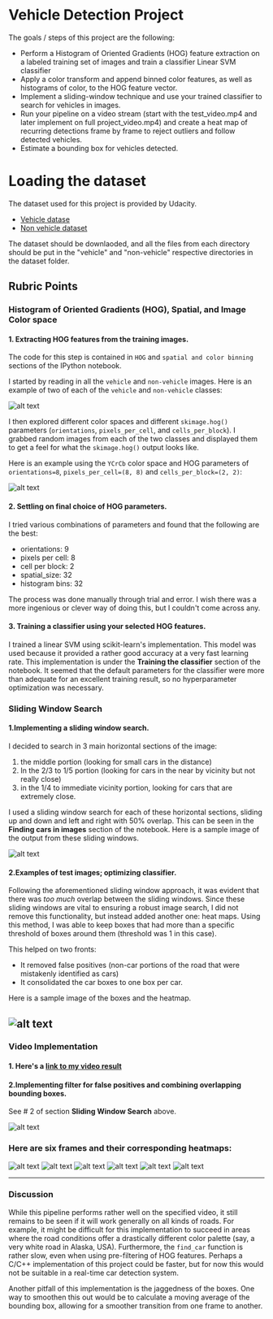 
# Vehicle Detection Project

The goals / steps of this project are the following:

* Perform a Histogram of Oriented Gradients (HOG) feature extraction on a labeled training set of images and train a classifier Linear SVM classifier
* Apply a color transform and append binned color features, as well as histograms of color, to the HOG feature vector. 
* Implement a sliding-window technique and use your trained classifier to search for vehicles in images.
* Run your pipeline on a video stream (start with the test_video.mp4 and later implement on full project_video.mp4) and create a heat map of recurring detections frame by frame to reject outliers and follow detected vehicles.
* Estimate a bounding box for vehicles detected.

# Loading the dataset
The dataset used for this project is provided by Udacity.
* [Vehicle datase](https://s3.amazonaws.com/udacity-sdc/Vehicle_Tracking/vehicles.zip)
* [Non vehicle dataset](https://s3.amazonaws.com/udacity-sdc/Vehicle_Tracking/non-vehicles.zip)

The dataset should be downlaoded, and all the files from each directory should be put in the "vehicle" and "non-vehicle" respective directories in the dataset folder.

## Rubric Points

### Histogram of Oriented Gradients (HOG), Spatial, and Image Color space

#### 1. Extracting HOG features from the training images.

The code for this step is contained in `HOG` and `spatial and color binning` sections of the IPython notebook.

I started by reading in all the `vehicle` and `non-vehicle` images.  Here is an example of two of each of the `vehicle` and `non-vehicle` classes:

![alt text](output_images/sample_begnning_images.jpg)

I then explored different color spaces and different `skimage.hog()` parameters (`orientations`, `pixels_per_cell`, and `cells_per_block`).  I grabbed random images from each of the two classes and displayed them to get a feel for what the `skimage.hog()` output looks like.

Here is an example using the `YCrCb` color space and HOG parameters of `orientations=8`, `pixels_per_cell=(8, 8)` and `cells_per_block=(2, 2)`:


![alt text](output_images/hog.jpg)

#### 2. Settling on final choice of HOG parameters.

I tried various combinations of parameters and found that the following are the best:
* orientations: 9
* pixels per cell: 8
* cell per block: 2
* spatial_size: 32
* histogram bins: 32

The process was done manually through trial and error. I wish there was a more ingenious or clever way of doing this, but I couldn't come across any. 

#### 3. Training a classifier using your selected HOG features.

I trained a linear SVM using scikit-learn's implementation. This model was used because it provided a rather good accuracy at a very fast learning rate. This implementation is under the **Training the classifier** section of the notebook. It seemed that the default parameters for the classifier were more than adequate for an excellent training result, so no hyperparameter optimization was necessary.

### Sliding Window Search

#### 1.Implementing a sliding window search.

I decided to search in 3 main horizontal sections of the image: 
1. the middle portion (looking for small cars in the distance)
2. In the 2/3 to 1/5 portion (looking for cars in the near by vicinity but not really close)
3. in the 1/4 to immediate vicinity portion, looking for cars that are extremely close.

I used a sliding window search for each of these horizontal sections, sliding up and down and left and right with 50% overlap. This can be seen in the **Finding cars in images** section of the notebook. Here is a sample image of the output from these sliding windows.

![alt text](output_images/sliding_window.jpg)

#### 2.Examples of test images; optimizing classifier.

Following the aforementioned sliding window approach, it was evident that there was _too much_ overlap between the sliding windows. Since these sliding windows are vital to ensuring a robust image search, I did not remove this functionality, but instead added another one: heat maps. Using this method, I was able to keep boxes that had more than a specific threshold of boxes around them (threshold was 1 in this case).

This helped on two fronts:
* It removed false positives (non-car portions of the road that were mistakenly identified as cars)
* It consolidated the car boxes to one box per car.

Here is a sample image of the boxes and the heatmap.

![alt text](output_images/heatmap.jpg)
---

### Video Implementation

#### 1. Here's a [link to my video result](./project_video_o.mp4)


#### 2.Implementing filter for false positives and combining overlapping bounding boxes.
See # 2 of section **Sliding Window Search** above.

![alt text](output_images/heatmap1.jpg)

### Here are six frames and their corresponding heatmaps:

![alt text](output_images/heatmap1.jpg)
![alt text](output_images/heatmap2.jpg)
![alt text](output_images/heatmap3.jpg)
![alt text](output_images/heatmap4.jpg)
![alt text](output_images/heatmap5.jpg)
![alt text](output_images/heatmap6.jpg)


---

### Discussion

While this pipeline performs rather well on the specified video, it still remains to be seen if it will work generally on all kinds of roads. For example, it might be difficult for this implementation to succeed in areas where the road conditions offer a drastically different color palette (say, a very white road in Alaska, USA). Furthermore, the `find_car` function is rather slow, even when using pre-filtering of HOG features. Perhaps a C/C++ implementation of this project could be faster, but for now this would not be suitable in a real-time car detection system.

Another pitfall of this implementation is the jaggedness of the boxes. One way to smoothen this out would be to calculate a moving average of the bounding box, allowing for a smoother transition from one frame to another.

